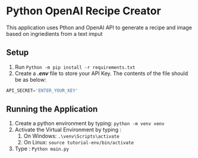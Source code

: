 # Python OpenAI Recipe Creator

This application uses Pthon and OpenAI API to generate a recipe and image based on ingriedients from a text imput

## Setup

1. Run `Python -m pip install -r requirements.txt`
2. Create a ___.env___ file to store your API Key. The contents of the file should be as below:
  
```Python
API_SECRET='ENTER_YOUR_KEY'
```

## Running the Application

1. Create a python environment by typing: `python -m venv venv`
2. Activate the Virtual Environment by typing :
   1. On Windows: `.\venv\Scripts\activate`
   2. On Linux: `source tutorial-env/bin/activate`
3. Type : `Python main.py`
